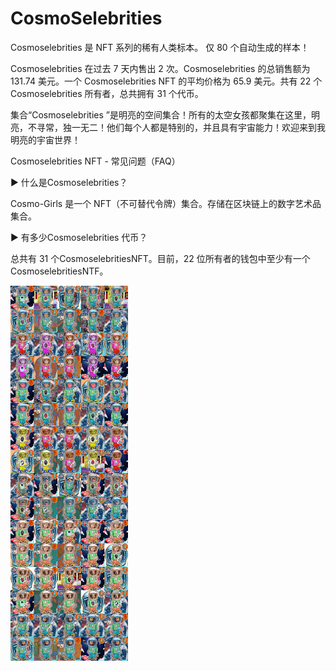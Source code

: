 # CosmoSelebrities

Cosmoselebrities 是 NFT 系列的稀有人类标本。 仅 80 个自动生成的样本！

Cosmoselebrities 在过去 7 天内售出 2 次。Cosmoselebrities  的总销售额为 131.74 美元。一个 Cosmoselebrities  NFT 的平均价格为 65.9 美元。共有 22 个Cosmoselebrities 所有者，总共拥有 31 个代币。

集合“Cosmoselebrities ”是明亮的空间集合！所有的太空女孩都聚集在这里，明亮，不寻常，独一无二！他们每个人都是特别的，并且具有宇宙能力！欢迎来到我明亮的宇宙世界！

Cosmoselebrities NFT - 常见问题（FAQ）

▶ 什么是Cosmoselebrities？

Cosmo-Girls 是一个 NFT（不可替代令牌）集合。存储在区块链上的数字艺术品集合。

▶ 有多少Cosmoselebrities 代币？

总共有 31 个CosmoselebritiesNFT。目前，22 位所有者的钱包中至少有一个 CosmoselebritiesNTF。

![NFT](unnamed.png)
